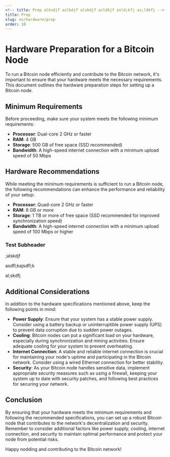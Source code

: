 ```yaml
---
<!-- title: Prep alksdjf aslkdjf alskdjf asldkjf asld;kfj as;ldkfj -->
title: Prep
slug: en/hardware/prep
order: 10
---
```


# Hardware Preparation for a Bitcoin Node

To run a Bitcoin node efficiently and contribute to the Bitcoin network, it's important to ensure that your hardware meets the necessary requirements. This document outlines the hardware preparation steps for setting up a Bitcoin node.

## Minimum Requirements

Before proceeding, make sure your system meets the following minimum requirements:

- **Processor**: Dual-core 2 GHz or faster
- **RAM**: 4 GB
- **Storage**: 500 GB of free space (SSD recommended)
- **Bandwidth**: A high-speed internet connection with a minimum upload speed of 50 Mbps

## Hardware Recommendations

While meeting the minimum requirements is sufficient to run a Bitcoin node, the following recommendations can enhance the performance and reliability of your setup:

- **Processor**: Quad-core 2 GHz or faster
- **RAM**: 8 GB or more
- **Storage**: 1 TB or more of free space (SSD recommended for improved synchronization speed)
- **Bandwidth**: A high-speed internet connection with a minimum upload speed of 100 Mbps or higher

### Test Subheader

;alskdjf

asdfl;kajsdfl;k

al;skdfj

## Additional Considerations

In addition to the hardware specifications mentioned above, keep the following points in mind:

- **Power Supply**: Ensure that your system has a stable power supply. Consider using a battery backup or uninterruptible power supply (UPS) to prevent data corruption due to sudden power outages.
- **Cooling**: Bitcoin nodes can put a significant load on your hardware, especially during synchronization and mining activities. Ensure adequate cooling for your system to prevent overheating.
- **Internet Connection**: A stable and reliable internet connection is crucial for maintaining your node's uptime and participating in the Bitcoin network. Consider using a wired Ethernet connection for better stability.
- **Security**: As your Bitcoin node handles sensitive data, implement appropriate security measures such as using a firewall, keeping your system up to date with security patches, and following best practices for securing your network.

## Conclusion

By ensuring that your hardware meets the minimum requirements and following the recommended specifications, you can set up a robust Bitcoin node that contributes to the network's decentralization and security. Remember to consider additional factors like power supply, cooling, internet connection, and security to maintain optimal performance and protect your node from potential risks.

Happy nodding and contributing to the Bitcoin network!

